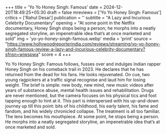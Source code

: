 +++
title = 'Yo Yo Honey Singh: Famous'
date = 2024-12-20T18:49:25+05:30
draft = false
mreviews = ['Yo Yo Honey Singh: Famous']
critics = ['Rahul Desai']
publication = ''
subtitle = "A Lazy and Incurious Celebrity Documentary"
opening = "At some point in the Netflix documentary, Honey Singh stops being a person; he morphs into a neatly segregated storyline, an impenetrable idea that’s at once marketed and sold"
img = 'yo-yo-honey-singh-famous.webp'
media = 'print'
source = "https://www.hollywoodreporterindia.com/reviews/streaming/yo-yo-honey-singh-famous-review-a-lazy-and-incurious-celebrity-documentary?sfnsn=wiwspwa"
score = 4
+++

Yo Yo Honey Singh: Famous follows, fusses over and indulges Indian rapper Honey Singh on his comeback trail in 2023. He declares that he has returned from the dead for his fans. He looks rejuvenated. On cue, two young ragpickers at a traffic signal recognise and laud him for losing weight. The brief is simple: new body, new mind, new music videos after years of substance abuse, mental health issues and rehabilitation. Drugs are never mentioned, but the camera focuses on his physical tics and foot tapping enough to hint at it. This part is interspersed with his up-and-down journey up till this point: bits of his childhood, his early talent, his fame and fandom, and his widely chronicled collapse. The treatment is all too familiar. The lens becomes his mouthpiece. At some point, he stops being a person. He morphs into a neatly segregated storyline, an impenetrable idea that’s at once marketed and sold.
